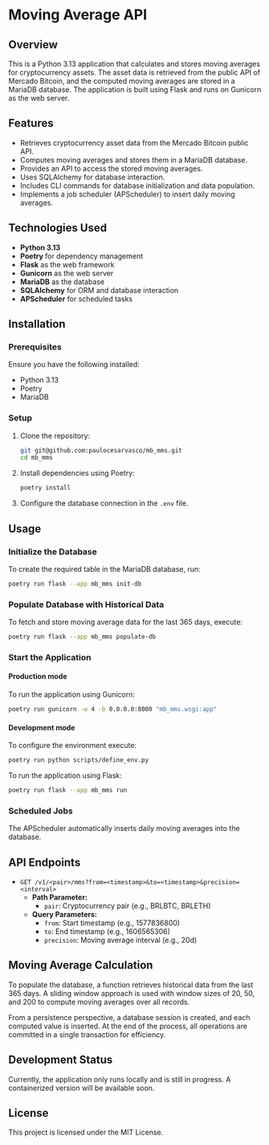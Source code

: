 # Moving Average API

## Overview
This is a Python 3.13 application that calculates and stores moving averages for cryptocurrency assets. The asset data is retrieved from the public API of Mercado Bitcoin, and the computed moving averages are stored in a MariaDB database. The application is built using Flask and runs on Gunicorn as the web server.

## Features
- Retrieves cryptocurrency asset data from the Mercado Bitcoin public API.
- Computes moving averages and stores them in a MariaDB database.
- Provides an API to access the stored moving averages.
- Uses SQLAlchemy for database interaction.
- Includes CLI commands for database initialization and data population.
- Implements a job scheduler (APScheduler) to insert daily moving averages.

## Technologies Used
- **Python 3.13**
- **Poetry** for dependency management
- **Flask** as the web framework
- **Gunicorn** as the web server
- **MariaDB** as the database
- **SQLAlchemy** for ORM and database interaction
- **APScheduler** for scheduled tasks

## Installation
### Prerequisites
Ensure you have the following installed:
- Python 3.13
- Poetry
- MariaDB

### Setup
1. Clone the repository:
   ```sh
   git git@github.com:paulocesarvasco/mb_mms.git
   cd mb_mms
   ```
2. Install dependencies using Poetry:
   ```sh
   poetry install
   ```
3. Configure the database connection in the `.env` file.

## Usage
### Initialize the Database
To create the required table in the MariaDB database, run:
```sh
poetry run flask --app mb_mms init-db
```

### Populate Database with Historical Data
To fetch and store moving average data for the last 365 days, execute:
```sh
poetry run flask --app mb_mms populate-db
```

### Start the Application

#### Production mode

To run the application using Gunicorn:
```sh
poetry run gunicorn -w 4 -b 0.0.0.0:8000 "mb_mms.wsgi:app"
```

#### Development mode
To configure the environment execute:
```sh
poetry run python scripts/define_env.py
```

To run the application using Flask:
```sh
poetry run flask --app mb_mms run
```

### Scheduled Jobs
The APScheduler automatically inserts daily moving averages into the database.

## API Endpoints
- `GET /v1/<pair>/mms?from=<timestamp>&to=<timestamp>&precision=<interval>`
  - **Path Parameter:**
    - `pair`: Cryptocurrency pair (e.g., BRLBTC, BRLETH)
  - **Query Parameters:**
    - `from`: Start timestamp (e.g., 1577836800)
    - `to`: End timestamp (e.g., 1606565306)
    - `precision`: Moving average interval (e.g., 20d)

## Moving Average Calculation
To populate the database, a function retrieves historical data from the last 365 days. A sliding window approach is used with window sizes of 20, 50, and 200 to compute moving averages over all records.

From a persistence perspective, a database session is created, and each computed value is inserted. At the end of the process, all operations are committed in a single transaction for efficiency.

## Development Status
Currently, the application only runs locally and is still in progress. A containerized version will be available soon.

## License
This project is licensed under the MIT License.

